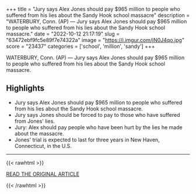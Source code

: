 +++
title = "Jury says Alex Jones should pay $965 million to people who suffered from his lies about the Sandy Hook school massacre"
description = "WATERBURY, Conn. (AP) — Jury says Alex Jones should pay $965 million to people who suffered from his lies about the Sandy Hook school massacre."
date = "2022-10-12 21:17:19"
slug = "63472ebf9fc5e89f7e74322a"
image = "https://i.imgur.com/jN0J4qo.jpg"
score = "23437"
categories = ['school', 'million', 'sandy']
+++

WATERBURY, Conn. (AP) — Jury says Alex Jones should pay $965 million to people who suffered from his lies about the Sandy Hook school massacre.

## Highlights

- Jury says Alex Jones should pay $965 million to people who suffered from his lies about the Sandy Hook school massacre.
- Jury says Jones should be forced to pay to those who have suffered from Jones' lies.
- Jury: Alex should pay people who have been hurt by the lies he made about the massacre.
- Jones' trial is expected to last for three years in New Haven, Connecticut, in the U.S.

---

{{< rawhtml >}}
  <p class="article-category">
    <a target="_blank" href="https://apnews.com/article/ap-news-alert-waterbury-7cb6281bdafc9ee92d2dd0e3cbe43550">READ THE ORIGINAL ARTICLE</a>
  </p>
{{< /rawhtml >}}
